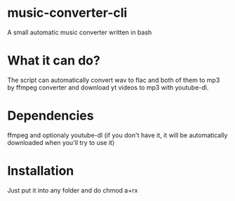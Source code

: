# music-converter-cli
A small automatic music converter written in bash
# What it can do?
The script can automatically convert wav to flac and both of them to mp3 by ffmpeg converter and download yt videos to mp3 with youtube-dl.
# Dependencies
ffmpeg and optionaly youtube-dl (if you don't have it, it will be automatically downloaded when you'll try to use it)
# Installation
Just put it into any folder and do chmod a+rx
